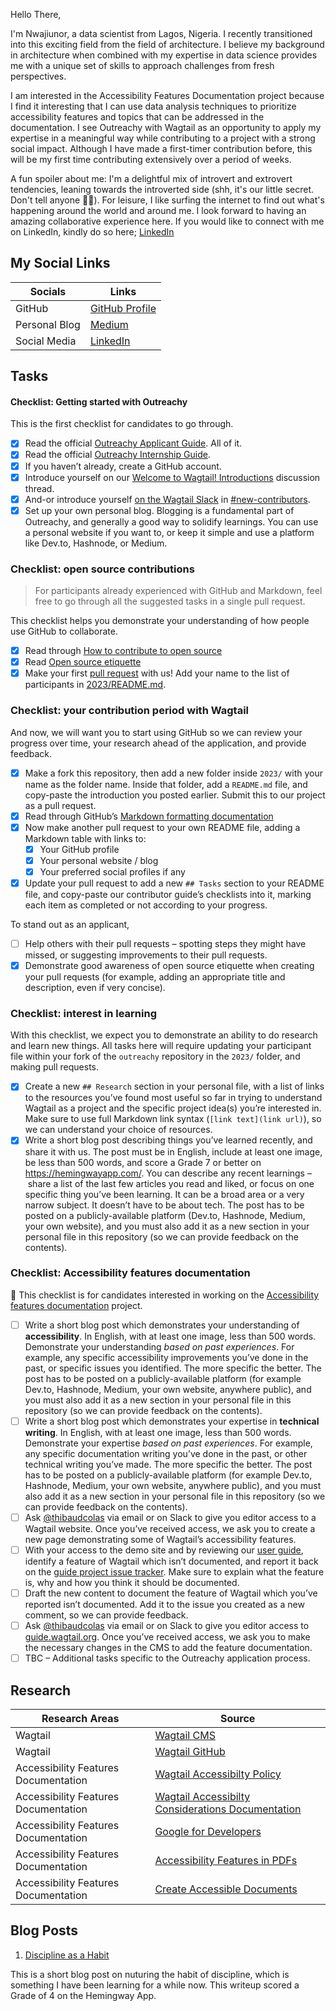 Hello There,

I'm Nwajiunor, a data scientist from Lagos, Nigeria. I recently transitioned into this exciting field from the field of architecture. I believe my background in architecture when combined with my expertise in data science provides me with a unique set of skills to approach challenges from fresh perspectives.

I am interested in the Accessibility Features Documentation project because I find it interesting that I can use data analysis techniques to prioritize accessibility features and topics that can be addressed in the documentation. I see Outreachy with Wagtail as an opportunity to apply my expertise in a meaningful way while contributing to a project with a strong social impact. Although I have made a first-timer contribution before, this will be my first time contributing extensively over a period of weeks.

A fun spoiler about me: I'm a delightful mix of introvert and extrovert tendencies, leaning towards the introverted side (shh, it's our little secret. Don't tell anyone 🙈🙈). For leisure, I like surfing the internet to find out what's happening around the world and around me. I look forward to having an amazing collaborative experience here.
If you would like to connect with me on LinkedIn, kindly do so here; [LinkedIn](https://www.linkedin.com/in/nwajiunor-edgar-38274a1b6/)

## My Social Links 

| Socials  | Links |
| ------------- | ------------- |
| GitHub  | [GitHub Profile](https://github.com/temiwaji)  |
| Personal Blog  | [Medium](https://medium.com/@temiwaji)  |
| Social Media  | [LinkedIn](https://medium.com/@temiwaji](https://www.linkedin.com/in/nwajiunor-edgar-38274a1b6/)https://www.linkedin.com/in/nwajiunor-edgar-38274a1b6/)  |

## Tasks 

#### Checklist: Getting started with Outreachy

This is the first checklist for candidates to go through.

- [x] Read the official [Outreachy Applicant Guide](https://www.outreachy.org/docs/applicant/). All of it.
- [x] Read the official [Outreachy Internship Guide](https://www.outreachy.org/docs/internship/).
- [x] If you haven’t already, create a GitHub account.
- [x] Introduce yourself on our [Welcome to Wagtail! Introductions](https://github.com/wagtail/outreachy/discussions/1) discussion thread.
- [x] And-or introduce yourself [on the Wagtail Slack](https://github.com/wagtail/wagtail/wiki/Slack) in [#new-contributors](https://github.com/wagtail/wagtail/wiki/Slack#new-contributors).
- [x] Set up your own personal blog. Blogging is a fundamental part of Outreachy, and generally a good way to solidify learnings. You can use a personal website if you want to, or keep it simple and use a platform like Dev.to, Hashnode, or Medium.

### Checklist: open source contributions

> For participants already experienced with GitHub and Markdown, feel free to go through all the suggested tasks in a single pull request.

This checklist helps you demonstrate your understanding of how people use GitHub to collaborate.

- [x] Read through [How to contribute to open source](https://opensource.guide/how-to-contribute/)
- [x] Read [Open source etiquette](https://developer.mozilla.org/en-US/docs/MDN/Community/Open_source_etiquette)
- [x] Make your first [pull request](https://docs.github.com/en/pull-requests/collaborating-with-pull-requests/proposing-changes-to-your-work-with-pull-requests/creating-a-pull-request) with us! Add your name to the list of participants in [2023/README.md](2023/README.md).

### Checklist: your contribution period with Wagtail

And now, we will want you to start using GitHub so we can review your progress over time, your research ahead of the application, and provide feedback.

- [x] Make a fork this repository, then add a new folder inside `2023/` with your name as the folder name. Inside that folder, add a `README.md` file, and copy-paste the introduction you posted earlier. Submit this to our project as a pull request.
- [x] Read through GitHub’s [Markdown formatting documentation](https://docs.github.com/en/get-started/writing-on-github/getting-started-with-writing-and-formatting-on-github/basic-writing-and-formatting-syntax)
- [x] Now make another pull request to your own README file, adding a Markdown table with links to:
  - [x] Your GitHub profile
  - [x] Your personal website / blog
  - [x] Your preferred social profiles if any
- [x] Update your pull request to add a new `## Tasks` section to your README file, and copy-paste our contributor guide’s checklists into it, marking each item as completed or not according to your progress.

To stand out as an applicant,

- [ ] Help others with their pull requests – spotting steps they might have missed, or suggesting improvements to their pull requests.
- [x] Demonstrate good awareness of open source etiquette when creating your pull requests (for example, adding an appropriate title and description, even if very concise).

### Checklist: interest in learning

With this checklist, we expect you to demonstrate an ability to do research and learn new things. All tasks here will require updating your participant file within your fork of the `outreachy` repository in the `2023/` folder, and making pull requests.

- [x] Create a new `## Research` section in your personal file, with a list of links to the resources you’ve found most useful so far in trying to understand Wagtail as a project and the specific project idea(s) you’re interested in. Make sure to use full Markdown link syntax (`[link text](link url)`), so we can understand your choice of resources.
- [x] Write a short blog post describing things you’ve learned recently, and share it with us. The post must be in English, include at least one image, be less than 500 words, and score a Grade 7 or better on <https://hemingwayapp.com/>. You can describe any recent learnings – share a list of the last few articles you read and liked, or focus on one specific thing you’ve been learning. It can be a broad area or a very narrow subject. It doesn’t have to be about tech. The post has to be posted on a publicly-available platform (Dev.to, Hashnode, Medium, your own website), and you must also add it as a new section in your personal file in this repository (so we can provide feedback on the contents).

### Checklist: Accessibility features documentation

🚧 This checklist is for candidates interested in working on the [Accessibility features documentation](https://github.com/wagtail/outreachy/blob/main/project-ideas.md#accessibility-features-documentation) project.

- [ ] Write a short blog post which demonstrates your understanding of **accessibility**. In English, with at least one image, less than 500 words. Demonstrate your understanding _based on past experiences_. For example, any specific accessibility improvements you’ve done in the past, or specific issues you identified. The more specific the better. The post has to be posted on a publicly-available platform (for example Dev.to, Hashnode, Medium, your own website, anywhere public), and you must also add it as a new section in your personal file in this repository (so we can provide feedback on the contents).
- [ ] Write a short blog post which demonstrates your expertise in **technical writing**. In English, with at least one image, less than 500 words. Demonstrate your expertise _based on past experiences_. For example, any specific documentation writing you’ve done in the past, or other technical writing you’ve made. The more specific the better. The post has to be posted on a publicly-available platform (for example Dev.to, Hashnode, Medium, your own website, anywhere public), and you must also add it as a new section in your personal file in this repository (so we can provide feedback on the contents).
- [ ] Ask [@thibaudcolas](https://github.com/thibaudcolas) via email or on Slack to give you editor access to a Wagtail website. Once you’ve received access, we ask you to create a new page demonstrating some of Wagtail’s accessibility features.
- [ ] With your access to the demo site and by reviewing our [user guide](https://guide.wagtail.org/), identify a feature of Wagtail which isn’t documented, and report it back on the [guide project issue tracker](https://github.com/wagtail/guide/issues). Make sure to explain what the feature is, why and how you think it should be documented.
- [ ] Draft the new content to document the feature of Wagtail which you’ve reported isn’t documented. Add it to the issue you created as a new comment, so we can provide feedback.
- [ ] Ask [@thibaudcolas](https://github.com/thibaudcolas) via email or on Slack to give you editor access to [guide.wagtail.org](https://guide.wagtail.org/). Once you’ve received access, we ask you to make the necessary changes in the CMS to add the feature documentation.
- [ ] TBC – Additional tasks specific to the Outreachy application process.

## Research  

| Research Areas | Source |
| ------------- | ------------- |
| Wagtail  | [Wagtail CMS](https://wagtail.org/) |
| Wagtail  | [Wagtail GitHub](https://github.com/wagtail/wagtail) |
| Accessibility Features Documentation | [Wagtail Accessibilty Policy](https://wagtail.org/accessibility/)  |
| Accessibility Features Documentation | [Wagtail Accessibilty Considerations Documentation](https://docs.wagtail.org/en/stable/advanced_topics/accessibility_considerations.html)  |
| Accessibility Features Documentation | [Google for Developers](https://developers.google.com/style/accessibility)  |
| Accessibility Features Documentation | [Accessibility Features in PDFs](https://helpx.adobe.com/acrobat/using/accessibility-features-pdfs.html)  |
| Accessibility Features Documentation | [Create Accessible Documents](https://it.wisc.edu/learn/make-it-accessible/create-accessible-documents/)  |

## Blog Posts

1. [Discipline as a Habit](https://medium.com/@temiwaji/discipline-as-a-habit-b392d91efa18)

 This is a short blog post on nuturing the habit of discipline, which is something I have been learning for a while now. This writeup scored a Grade of 4 on the Hemingway App. 
